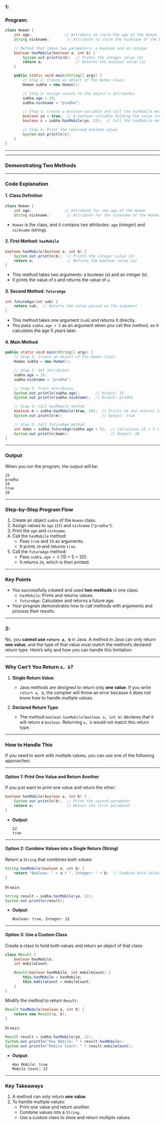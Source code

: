 ### **1:**
### **Program:**

```java
class Human {
    int age;               // Attribute to store the age of the Human
    String nickname;        // Attribute to store the nickname of the Human

    // Method that takes two parameters: a boolean and an integer
    boolean hasMobile(boolean a, int b) {
        System.out.println(b);  // Prints the integer value (b)
        return a;               // Returns the boolean value (a)
    }

    public static void main(String[] args) {
        // Step 1: Create an object of the Human class
        Human subha = new Human();

        // Step 2: Assign values to the object's attributes
        subha.age = 19;
        subha.nickname = "pradha";

        // Step 3: Create a boolean variable and call the hasMobile method
        boolean yo = true;  // A boolean variable holding the value true
        boolean s = subha.hasMobile(yo, 22);  // Call the hasMobile method

        // Step 4: Print the returned boolean value
        System.out.println(s);
    }
}
```

---
---
### **Demonstrating Two Methods**

---

### **Code Explanation**

#### **1. Class Definition**
```java
class Human {
    int age;               // Attribute for the age of the Human
    String nickname;        // Attribute for the nickname of the Human
```
- `Human` is the class, and it contains two attributes: `age` (integer) and `nickname` (string).

#### **2. First Method: `hasMobile`**
```java
boolean hasMobile(boolean a, int b) {
    System.out.println(b);  // Prints the integer value (b)
    return a;               // Returns the boolean value (a)
}
```
- This method takes two arguments: a boolean (`a`) and an integer (`b`).
- It prints the value of `b` and returns the value of `a`.

#### **3. Second Method: `futureAge`**
```java
int futureAge(int sub) {
    return sub;  // Returns the value passed as the argument
}
```
- This method takes one argument (`sub`) and returns it directly.
- You pass `subha.age + 5` as an argument when you call this method, so it calculates the age 5 years later.

#### **4. Main Method**
```java
public static void main(String[] args) {
    // Step 1: Create an object of the Human class
    Human subha = new Human();

    // Step 2: Set attributes
    subha.age = 15;
    subha.nickname = "pradha";

    // Step 3: Print attributes
    System.out.println(subha.age);       // Output: 15
    System.out.println(subha.nickname);  // Output: pradha

    // Step 4: Call hasMobile method
    boolean m = subha.hasMobile(true, 19);  // Prints 19 and returns true
    System.out.println(m);                  // Output: true

    // Step 5: Call futureAge method
    int damn = subha.futureAge(subha.age + 5);  // Calculates 15 + 5 = 20
    System.out.println(damn);                   // Output: 20
}
```

---

### **Output**

When you run the program, the output will be:
```
15
pradha
19
true
20
```

---

### **Step-by-Step Program Flow**
1. Create an object `subha` of the `Human` class.
2. Assign values to `age` (`15`) and `nickname` (`"pradha"`).
3. Print the `age` and `nickname`.
4. Call the `hasMobile` method:
   - Pass `true` and `19` as arguments.
   - It prints `19` and returns `true`.
5. Call the `futureAge` method:
   - Pass `subha.age + 5` (15 + 5 = 20).
   - It returns `20`, which is then printed.

---

### **Key Points**
- You successfully created and used **two methods** in one class:
  - `hasMobile`: Prints and returns values.
  - `futureAge`: Calculates and returns a future age.
- Your program demonstrates how to call methods with arguments and process their results.

---


### **2:**

No, you **cannot use `return a, b`** in Java. A method in Java can only return **one value**, and the type of that value must match the method’s declared return type. Here’s why and how you can handle this limitation:

---

### **Why Can't You Return `a, b`?**
1. **Single Return Value**:
   - Java methods are designed to return only **one value**. If you write `return a, b`, the compiler will throw an error because it does not know how to handle multiple values.

2. **Declared Return Type**:
   - The method `boolean hasMobile(boolean a, int b)` declares that it will return a `boolean`. Returning `a, b` would not match this return type.

---

### **How to Handle This**
If you need to work with multiple values, you can use one of the following approaches:

---

#### **Option 1: Print One Value and Return Another**
If you just want to print one value and return the other:
```java
boolean hasMobile(boolean a, int b) {
    System.out.println(b);  // Print the second parameter
    return a;               // Return the first parameter
}
```
- **Output**:
  ```
  22
  true
  ```

---

#### **Option 2: Combine Values into a Single Return (String)**
Return a `String` that combines both values:
```java
String hasMobile(boolean a, int b) {
    return "Boolean: " + a + ", Integer: " + b;  // Combine both values in a string
}
```
In `main`:
```java
String result = subha.hasMobile(yo, 22);
System.out.println(result);
```
- **Output**:
  ```
  Boolean: true, Integer: 22
  ```

---

#### **Option 3: Use a Custom Class**
Create a class to hold both values and return an object of that class:
```java
class Result {
    boolean hasMobile;
    int mobileCount;

    Result(boolean hasMobile, int mobileCount) {
        this.hasMobile = hasMobile;
        this.mobileCount = mobileCount;
    }
}
```

Modify the method to return `Result`:
```java
Result hasMobile(boolean a, int b) {
    return new Result(a, b);
}
```

In `main`:
```java
Result result = subha.hasMobile(yo, 22);
System.out.println("Has Mobile: " + result.hasMobile);
System.out.println("Mobile Count: " + result.mobileCount);
```

- **Output**:
  ```
  Has Mobile: true
  Mobile Count: 22
  ```

---

### **Key Takeaways**
1. A method can only return **one value**.
2. To handle multiple values:
   - Print one value and return another.
   - Combine values into a `String`.
   - Use a custom class to store and return multiple values.



